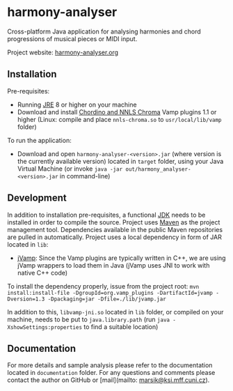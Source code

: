 # harmony-analyser
Cross-platform Java application for analysing harmonies and chord progressions of musical pieces or MIDI input.

Project website: [harmony-analyser.org](http://harmony-analyser.org)

## Installation
Pre-requisites:
* Running [JRE](https://www.java.com/en/download/) 8 or higher on your machine
* Download and install [Chordino and NNLS Chroma](http://www.isophonics.net/nnls-chroma) Vamp plugins 1.1 or higher (Linux: compile and place `nnls-chroma.so` to `usr/local/lib/vamp` folder)

To run the application:
* Download and open `harmony-analyser-<version>.jar` (where version is the currently available version) located in `target` folder, using your Java Virtual Machine (or invoke `java -jar out/harmony_analyser-<version>.jar` in command-line)

## Development
In addition to installation pre-requisites, a functional [JDK](http://www.oracle.com/technetwork/java/javase/downloads/jre8-downloads-2133155.html) needs to be installed in order to compile the source.
Project uses [Maven](https://maven.apache.org/) as the project management tool. Dependencies available in the public Maven repositories are pulled in automatically.
Project uses a local dependency in form of JAR located in `lib`:
* [jVamp](https://code.soundsoftware.ac.uk/projects/jvamp): Since the Vamp plugins are typically written in C++, we are using jVamp wrappers to load them in Java (jVamp uses JNI to work with native C++ code)

To install the dependency properly, issue from the project root:
`mvn install:install-file -DgroupId=org.vamp_plugins -DartifactId=jvamp -Dversion=1.3 -Dpackaging=jar -Dfile=./lib/jvamp.jar`

In addition to this, `libvamp-jni.so` located in `lib` folder, or compiled on your machine, needs to be put to `java.library.path` (run `java -XshowSettings:properties` to find a suitable location)

## Documentation
For more details and sample analysis please refer to the documentation located in `documentation` folder.
For any questions and comments please contact the author on GitHub or [mail](mailto: marsik@ksi.mff.cuni.cz).
